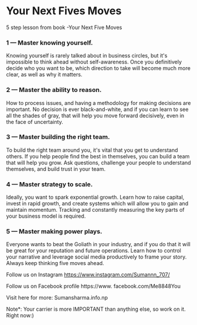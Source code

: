 # Your Next Fives Moves

5 step lesson from book -Your Next Five Moves

### 1 — Master knowing yourself.
Knowing yourself is rarely talked about in business circles, but it's impossible to think ahead without self-awareness. Once you definitively decide who you want to be, which direction to take will become much more clear, as well as why it matters.

### 2 — Master the ability to reason.
How to process issues, and having a methodology for making decisions are important. No decision is ever black-and-white, and if you can learn to see all the shades of gray, that will help you move forward decisively, even in the face of uncertainty.

### 3 — Master building the right team.
To build the right team around you, it's vital that you get to understand others. If you help people find the best in themselves, you can build a team that will help you grow. Ask questions, challenge your people to understand themselves, and build trust in your team.

### 4 — Master strategy to scale. 
Ideally, you want to spark exponential growth. Learn how to raise capital, invest in rapid growth, and create systems which will allow you to gain and maintain momentum. Tracking and constantly measuring the key parts of your business model is required.

### 5 — Master making power plays. 
Everyone wants to beat the Goliath in your industry, and if you do that it will be great for your reputation and future operations. Learn how to control your narrative and leverage social media productively to frame your story. Always keep thinking five moves ahead.


Follow us on Instagram  https://www.instagram.com/Sumannn_707/

Follow us on Facebook profile https://www. facebook.com/Me8848You

Visit here for more: Sumansharma.info.np


Note*: Your carrier is more IMPORTANT than anything else, so work on it. Right now:)
